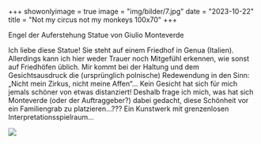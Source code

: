 +++
showonlyimage = true
image = "img/bilder/7.jpg"
date = "2023-10-22"
title = "Not my circus not my monkeys 100x70"
+++

Engel der Auferstehung
Statue von Giulio Monteverde


Ich liebe diese Statue! Sie steht auf einem Friedhof in Genua (Italien). Allerdings kann ich hier weder Trauer noch Mitgefühl erkennen, wie sonst auf Friedhöfen üblich. Mir kommt bei der Haltung und dem Gesichtsausdruck die (ursprünglich polnische) Redewendung in den Sinn: „Nicht mein Zirkus, nicht meine Affen“… Kein Gesicht hat sich für mich jemals schöner von etwas distanziert! Deshalb frage ich mich, was hat sich Monteverde (oder der Auftraggeber?) dabei gedacht, diese Schönheit vor ein Familiengrab zu platzieren…??? Ein Kunstwerk mit grenzenlosen Interpretationsspielraum…

![](/img/bilder/7.jpg)